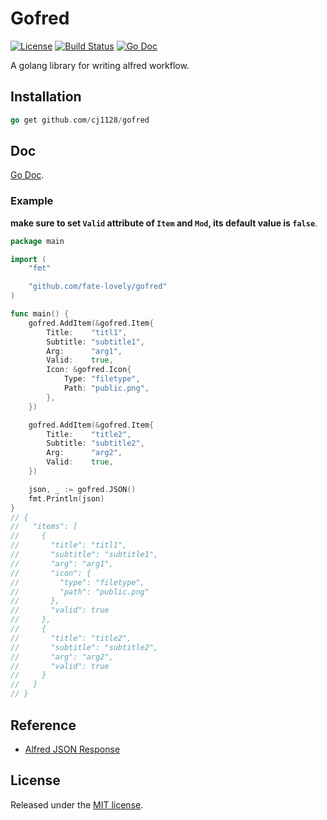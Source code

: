 # Gofred

[![License](http://img.shields.io/badge/license-MIT-blue.svg?style=flat-square)](http://mit-license.org/2016)
[![Build Status](https://travis-ci.org/fate-lovely/gofred.svg?branch=master)](https://travis-ci.org/fate-lovely/gofred)
[![Go Doc](https://godoc.org/github.com/fate-lovely/gofred?status.svg)](https://godoc.org/github.com/fate-lovely/gofred)

A golang library for writing alfred workflow.

## Installation

```go
go get github.com/cj1128/gofred
```

## Doc

[Go Doc].

### Example

**make sure to set `Valid` attribute of `Item` and `Mod`, its default value is `false`**.

```go
package main

import (
    "fmt"

    "github.com/fate-lovely/gofred"
)

func main() {
    gofred.AddItem(&gofred.Item{
        Title:    "titl1",
        Subtitle: "subtitle1",
        Arg:      "arg1",
        Valid:    true,
        Icon: &gofred.Icon{
            Type: "filetype",
            Path: "public.png",
        },
    })

    gofred.AddItem(&gofred.Item{
        Title:    "title2",
        Subtitle: "subtitle2",
        Arg:      "arg2",
        Valid:    true,
    })

    json, _ := gofred.JSON()
    fmt.Println(json)
}
// {
//   "items": [
//     {
//       "title": "titl1",
//       "subtitle": "subtitle1",
//       "arg": "arg1",
//       "icon": {
//         "type": "filetype",
//         "path": "public.png"
//       },
//       "valid": true
//     },
//     {
//       "title": "title2",
//       "subtitle": "subtitle2",
//       "arg": "arg2",
//       "valid": true
//     }
//   ]
// }
```

## Reference

- [Alfred JSON Response]

## License

Released under the [MIT license](http://mit-license.org/2016).

[Go Doc]: https://godoc.org/github.com/fate-lovely/gofred
[Alfred JSON Response]: https://www.alfredapp.com/help/workflows/inputs/script-filter/json/
